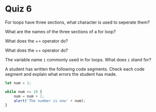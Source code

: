 # Quiz 6

For loops have three sections, what character is used to seperate them?

What are the names of the three sections of a for loop?

What does the += operator do?

What does the ++ operator do?

The variable name `i` commonly used in for loops. What does `i` stand for?

A student has written the following code segments. Check each code segment and explain what errors the student has made.

```js
let num = 1;

while num <= 10 {
	num = num + 1;
	alert('The number is now' + num);
}
```
